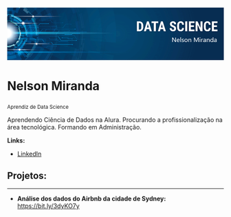 <p align="center">
  <img src="banner.png" >
</p>

# Nelson Miranda
<sub>Aprendiz de Data Science</sub>

Aprendendo Ciência de Dados na Alura. Procurando a profissionalização na área tecnológica. Formando em Administração.


**Links:**
* [LinkedIn](https://www.linkedin.com/in/nelsontmiranda)

## Projetos:

---
* **Análise dos dados do Airbnb da cidade de Sydney:** https://bit.ly/3dyKO7y


